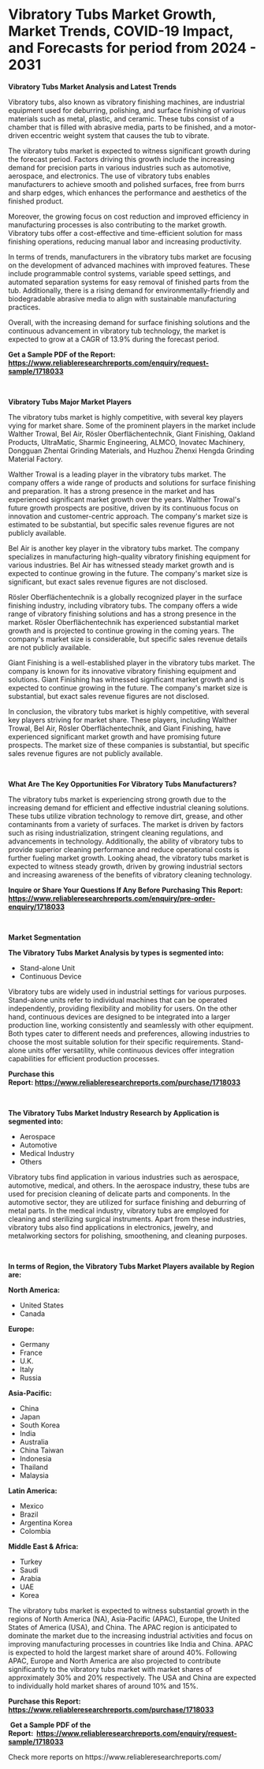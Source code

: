 <p><h1>Vibratory Tubs Market Growth, Market Trends, COVID-19 Impact, and Forecasts for period from 2024 - 2031</h1></p><p><strong>Vibratory Tubs Market Analysis and Latest Trends</strong></p>
<p><p>Vibratory tubs, also known as vibratory finishing machines, are industrial equipment used for deburring, polishing, and surface finishing of various materials such as metal, plastic, and ceramic. These tubs consist of a chamber that is filled with abrasive media, parts to be finished, and a motor-driven eccentric weight system that causes the tub to vibrate.</p><p>The vibratory tubs market is expected to witness significant growth during the forecast period. Factors driving this growth include the increasing demand for precision parts in various industries such as automotive, aerospace, and electronics. The use of vibratory tubs enables manufacturers to achieve smooth and polished surfaces, free from burrs and sharp edges, which enhances the performance and aesthetics of the finished product.</p><p>Moreover, the growing focus on cost reduction and improved efficiency in manufacturing processes is also contributing to the market growth. Vibratory tubs offer a cost-effective and time-efficient solution for mass finishing operations, reducing manual labor and increasing productivity.</p><p>In terms of trends, manufacturers in the vibratory tubs market are focusing on the development of advanced machines with improved features. These include programmable control systems, variable speed settings, and automated separation systems for easy removal of finished parts from the tub. Additionally, there is a rising demand for environmentally-friendly and biodegradable abrasive media to align with sustainable manufacturing practices.</p><p>Overall, with the increasing demand for surface finishing solutions and the continuous advancement in vibratory tub technology, the market is expected to grow at a CAGR of 13.9% during the forecast period.</p></p>
<p><strong>Get a Sample PDF of the Report:&nbsp; <a href="https://www.reliableresearchreports.com/enquiry/request-sample/1718033">https://www.reliableresearchreports.com/enquiry/request-sample/1718033</a></strong></p>
<p>&nbsp;</p>
<p><strong>Vibratory Tubs Major Market Players</strong></p>
<p><p>The vibratory tubs market is highly competitive, with several key players vying for market share. Some of the prominent players in the market include Walther Trowal, Bel Air, Rösler Oberflächentechnik, Giant Finishing, Oakland Products, UltraMatic, Sharmic Engineering, ALMCO, Inovatec Machinery, Dongguan Zhentai Grinding Materials, and Huzhou Zhenxi Hengda Grinding Material Factory.</p><p>Walther Trowal is a leading player in the vibratory tubs market. The company offers a wide range of products and solutions for surface finishing and preparation. It has a strong presence in the market and has experienced significant market growth over the years. Walther Trowal's future growth prospects are positive, driven by its continuous focus on innovation and customer-centric approach. The company's market size is estimated to be substantial, but specific sales revenue figures are not publicly available.</p><p>Bel Air is another key player in the vibratory tubs market. The company specializes in manufacturing high-quality vibratory finishing equipment for various industries. Bel Air has witnessed steady market growth and is expected to continue growing in the future. The company's market size is significant, but exact sales revenue figures are not disclosed.</p><p>Rösler Oberflächentechnik is a globally recognized player in the surface finishing industry, including vibratory tubs. The company offers a wide range of vibratory finishing solutions and has a strong presence in the market. Rösler Oberflächentechnik has experienced substantial market growth and is projected to continue growing in the coming years. The company's market size is considerable, but specific sales revenue details are not publicly available.</p><p>Giant Finishing is a well-established player in the vibratory tubs market. The company is known for its innovative vibratory finishing equipment and solutions. Giant Finishing has witnessed significant market growth and is expected to continue growing in the future. The company's market size is substantial, but exact sales revenue figures are not disclosed.</p><p>In conclusion, the vibratory tubs market is highly competitive, with several key players striving for market share. These players, including Walther Trowal, Bel Air, Rösler Oberflächentechnik, and Giant Finishing, have experienced significant market growth and have promising future prospects. The market size of these companies is substantial, but specific sales revenue figures are not publicly available.</p></p>
<p>&nbsp;</p>
<p><strong>What Are The Key Opportunities For Vibratory Tubs Manufacturers?</strong></p>
<p><p>The vibratory tubs market is experiencing strong growth due to the increasing demand for efficient and effective industrial cleaning solutions. These tubs utilize vibration technology to remove dirt, grease, and other contaminants from a variety of surfaces. The market is driven by factors such as rising industrialization, stringent cleaning regulations, and advancements in technology. Additionally, the ability of vibratory tubs to provide superior cleaning performance and reduce operational costs is further fueling market growth. Looking ahead, the vibratory tubs market is expected to witness steady growth, driven by growing industrial sectors and increasing awareness of the benefits of vibratory cleaning technology.</p></p>
<p><strong>Inquire or Share Your Questions If Any Before Purchasing This Report: <a href="https://www.reliableresearchreports.com/enquiry/pre-order-enquiry/1718033">https://www.reliableresearchreports.com/enquiry/pre-order-enquiry/1718033</a></strong></p>
<p>&nbsp;</p>
<p><strong>Market Segmentation</strong></p>
<p><strong>The Vibratory Tubs Market Analysis by types is segmented into:</strong></p>
<p><ul><li>Stand-alone Unit</li><li>Continuous Device</li></ul></p>
<p><p>Vibratory tubs are widely used in industrial settings for various purposes. Stand-alone units refer to individual machines that can be operated independently, providing flexibility and mobility for users. On the other hand, continuous devices are designed to be integrated into a larger production line, working consistently and seamlessly with other equipment. Both types cater to different needs and preferences, allowing industries to choose the most suitable solution for their specific requirements. Stand-alone units offer versatility, while continuous devices offer integration capabilities for efficient production processes.</p></p>
<p><strong>Purchase this Report:&nbsp;<a href="https://www.reliableresearchreports.com/purchase/1718033">https://www.reliableresearchreports.com/purchase/1718033</a></strong></p>
<p>&nbsp;</p>
<p><strong>The Vibratory Tubs Market Industry Research by Application is segmented into:</strong></p>
<p><ul><li>Aerospace</li><li>Automotive</li><li>Medical Industry</li><li>Others</li></ul></p>
<p><p>Vibratory tubs find application in various industries such as aerospace, automotive, medical, and others. In the aerospace industry, these tubs are used for precision cleaning of delicate parts and components. In the automotive sector, they are utilized for surface finishing and deburring of metal parts. In the medical industry, vibratory tubs are employed for cleaning and sterilizing surgical instruments. Apart from these industries, vibratory tubs also find applications in electronics, jewelry, and metalworking sectors for polishing, smoothening, and cleaning purposes.</p></p>
<p>&nbsp;</p>
<p><strong>In terms of Region, the Vibratory Tubs Market Players available by Region are:</strong></p>
<p>
    <p> <strong> North America: </strong>
        <ul>
            <li>United States</li>
            <li>Canada</li>
        </ul>
        </p> 
    <p> <strong> Europe: </strong>
        <ul>
            <li>Germany</li>
            <li>France</li>
            <li>U.K.</li>
            <li>Italy</li>
            <li>Russia</li>
        </ul>
        </p> 
    <p> <strong> Asia-Pacific: </strong>
        <ul>
            <li>China</li>
            <li>Japan</li>
            <li>South Korea</li>
            <li>India</li>
            <li>Australia</li>
            <li>China Taiwan</li>
            <li>Indonesia</li>
            <li>Thailand</li>
            <li>Malaysia</li>
        </ul>
        </p> 
    <p> <strong> Latin America: </strong>
        <ul>
            <li>Mexico</li>
            <li>Brazil</li>
            <li>Argentina Korea</li>
            <li>Colombia</li>
        </ul>
        </p> 
    <p> <strong> Middle East & Africa: </strong>
        <ul>
            <li>Turkey</li>
            <li>Saudi</li>
            <li>Arabia</li>
            <li>UAE</li>
            <li>Korea</li>
        </ul>
    </p>
    </p>
<p><p>The vibratory tubs market is expected to witness substantial growth in the regions of North America (NA), Asia-Pacific (APAC), Europe, the United States of America (USA), and China. The APAC region is anticipated to dominate the market due to the increasing industrial activities and focus on improving manufacturing processes in countries like India and China. APAC is expected to hold the largest market share of around 40%. Following APAC, Europe and North America are also projected to contribute significantly to the vibratory tubs market with market shares of approximately 30% and 20% respectively. The USA and China are expected to individually hold market shares of around 10% and 15%.</p></p>
<p><strong>Purchase this Report: <a href="https://www.reliableresearchreports.com/purchase/1718033">https://www.reliableresearchreports.com/purchase/1718033</a></strong></p>
<p>&nbsp;<strong>Get a Sample PDF of the Report:&nbsp;&nbsp;<a href="https://www.reliableresearchreports.com/enquiry/request-sample/1718033">https://www.reliableresearchreports.com/enquiry/request-sample/1718033</a></strong></p>
<p><strong></strong></p>
<p>Check more reports on https://www.reliableresearchreports.com/</p>